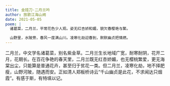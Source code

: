 ```yaml
---
title: 金措刀·二月兰吟
author: 放歌江海山阙
date: 2021-05-05
poem: |
  诸葛菜，二月兰，平常花色少人观。姿无红杏娇和媚，貌欠春樱艳与繁。

  山野里，水陂旁，春风一度满山川。凌寒化劫迎春到，默默幽贞把情燃。
---
```


二月兰，中文学名诸葛菜，别名紫金草。二月兰生长地域广宽，耐寒耐阴，花开二月，花期长。在百花争艳的春天里，二月兰既无红杏娇媚，也无樱桃繁爱，更无海棠出尘，只能算是普通花卉，甚至归于贫花一类。但二月兰，凌寒化劫，地不择肥瘦，山野河陂，随遇而安。正如清人郑板桥诗云“千山幽贞是此花，不求闻达只烟霞”。有感于斯，有特填以记。
